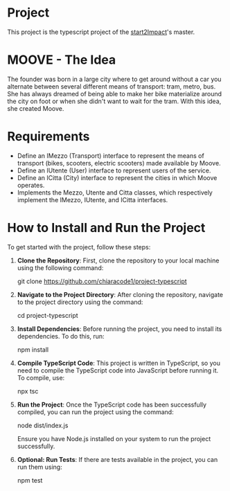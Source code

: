 # Project
This project is the typescript project of the [start2Impact](https://www.start2impact.it/)'s master.

# MOOVE - The Idea
The founder was born in a large city where to get around without a car you alternate between several different means of transport: tram, metro, bus. She has always dreamed of being able to make her bike materialize around the city on foot or when she didn't want to wait for the tram. With this idea, she created Moove.

# Requirements
- Define an IMezzo (Transport) interface to represent the means of transport (bikes, scooters, electric scooters) made available by Moove.
- Define an IUtente (User) interface to represent users of the service.
- Define an ICitta (City) interface to represent the cities in which Moove operates.
- Implements the Mezzo, Utente and Citta classes, which respectively implement the IMezzo, IUtente, and ICitta interfaces.

# How to Install and Run the Project

To get started with the project, follow these steps:

1. **Clone the Repository**: First, clone the repository to your local machine using the following command:
   
    git clone https://github.com/chiaracode1/project-typescript
    
2. **Navigate to the Project Directory**: After cloning the repository, navigate to the project directory using the command:

    cd project-typescript

3. **Install Dependencies**: Before running the project, you need to install its dependencies. To do this, run:

    npm install
  
4. **Compile TypeScript Code**: This project is written in TypeScript, so you need to compile the TypeScript code into JavaScript before running it. To compile, use:

    npx tsc

5. **Run the Project**: Once the TypeScript code has been successfully compiled, you can run the project using the command:

    node dist/index.js

   Ensure you have Node.js installed on your system to run the project successfully.

6. **Optional: Run Tests**: If there are tests available in the project, you can run them using:

    npm test
